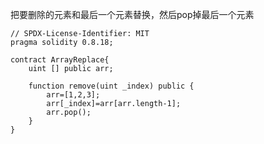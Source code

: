 把要删除的元素和最后一个元素替换，然后pop掉最后一个元素

```solidity
// SPDX-License-Identifier: MIT
pragma solidity 0.8.18;

contract ArrayReplace{
    uint [] public arr;

    function remove(uint _index) public {
        arr=[1,2,3];
        arr[_index]=arr[arr.length-1];
        arr.pop();
    }
}
```

